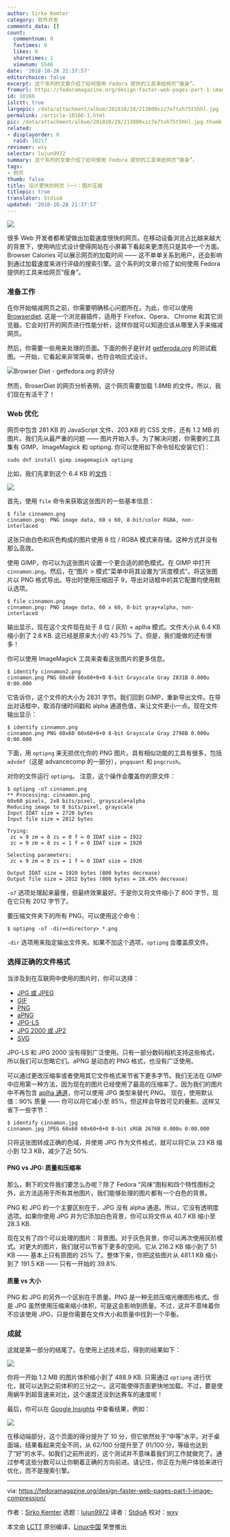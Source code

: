 ```yaml
---
author: Sirko Kemter
category: 软件开发
comments_data: []
count:
  commentnum: 0
  favtimes: 0
  likes: 0
  sharetimes: 1
  viewnum: 5546
date: '2018-10-28 21:37:57'
editorchoice: false
excerpt: 这个系列的文章介绍了如何使用 Fedora 提供的工具来给网页“瘦身”。
fromurl: https://fedoramagazine.org/design-faster-web-pages-part-1-image-compression/
id: 10166
islctt: true
largepic: /data/attachment/album/201810/28/213800xzz7e7txh75t5hhl.jpg
permalink: /article-10166-1.html
pic: /data/attachment/album/201810/28/213800xzz7e7txh75t5hhl.jpg.thumb.jpg
related:
- displayorder: 0
  raid: 10217
reviewer: wxy
selector: lujun9972
summary: 这个系列的文章介绍了如何使用 Fedora 提供的工具来给网页“瘦身”。
tags:
- 网页
thumb: false
title: 设计更快的网页（一）：图片压缩
titlepic: true
translator: StdioA
updated: '2018-10-28 21:37:57'
---
```


![](/data/attachment/album/201810/28/213800xzz7e7txh75t5hhl.jpg)


很多 Web 开发者都希望做出加载速度很快的网页。在移动设备浏览占比越来越大的背景下，使用响应式设计使得网站在小屏幕下看起来更漂亮只是其中一个方面。Browser Calories 可以展示网页的加载时间 —— 这不单单关系到用户，还会影响到通过加载速度来进行评级的搜索引擎。这个系列的文章介绍了如何使用 Fedora 提供的工具来给网页“瘦身”。


### 准备工作


在你开始缩减网页之前，你需要明确核心问题所在。为此，你可以使用 [Browserdiet](https://browserdiet.com/calories/). 这是一个浏览器插件，适用于 Firefox、Opera、 Chrome 和其它浏览器。它会对打开的网页进行性能分析，这样你就可以知道应该从哪里入手来缩减网页。


然后，你需要一些用来处理的页面。下面的例子是针对 [getferoda.org](http://getfedora.org) 的测试截图。一开始，它看起来非常简单，也符合响应式设计。


![Browser Diet - getfedora.org 的评分](/data/attachment/album/201810/28/213800fjped7j9c1p3ej15.jpg)


然而，BroserDiet 的网页分析表明，这个网页需要加载 1.8MB 的文件。所以，我们现在有活干了！


### Web 优化


网页中包含 281 KB 的 JavaScript 文件、203 KB 的 CSS 文件，还有 1.2 MB 的图片。我们先从最严重的问题 —— 图片开始入手。为了解决问题，你需要的工具集有 GIMP、ImageMagick 和 optipng. 你可以使用如下命令轻松安装它们：



```
sudo dnf install gimp imagemagick optipng
```

比如，我们先拿到这个 6.4 KB 的[文件](https://getfedora.org/static/images/cinnamon.png)：


![](/data/attachment/album/201810/28/213803dhjhjmcej0ccxcbc.png)


首先，使用 `file` 命令来获取这张图片的一些基本信息：



```
$ file cinnamon.png
cinnamon.png: PNG image data, 60 x 60, 8-bit/color RGBA, non-interlaced
```

这张只由白色和灰色构成的图片使用 8 位 / RGBA 模式来存储。这种方式并没有那么高效。


使用 GIMP，你可以为这张图片设置一个更合适的颜色模式。在 GIMP 中打开 `cinnamon.png`。然后，在“图片 > 模式”菜单中将其设置为“灰度模式”。将这张图片以 PNG 格式导出。导出时使用压缩因子 9，导出对话框中的其它配置均使用默认选项。



```
$ file cinnamon.png
cinnamon.png: PNG image data, 60 x 60, 8-bit gray+alpha, non-interlaced
```

输出显示，现在这个文件现在处于 8 位 / 灰阶 + aplha 模式。文件大小从 6.4 KB 缩小到了 2.8 KB. 这已经是原来大小的 43.75% 了。但是，我们能做的还有很多！


你可以使用 ImageMagick 工具来查看这张图片的更多信息。



```
$ identify cinnamon2.png
cinnamon.png PNG 60x60 60x60+0+0 8-bit Grayscale Gray 2831B 0.000u 0:00.000
```

它告诉你，这个文件的大小为 2831 字节。我们回到 GIMP，重新导出文件。在导出对话框中，取消存储时间戳和 alpha 通道色值，来让文件更小一点。现在文件输出显示：



```
$ identify cinnamon.png
cinnamon.png PNG 60x60 60x60+0+0 8-bit Grayscale Gray 2798B 0.000u 0:00.000
```

下面，用 `optipng` 来无损优化你的 PNG 图片。具有相似功能的工具有很多，包括 `advdef`（这是 advancecomp 的一部分），`pngquant` 和 `pngcrush`。


对你的文件运行 `optipng`。 注意，这个操作会覆盖你的原文件：



```
$ optipng -o7 cinnamon.png
** Processing: cinnamon.png
60x60 pixels, 2x8 bits/pixel, grayscale+alpha
Reducing image to 8 bits/pixel, grayscale
Input IDAT size = 2720 bytes
Input file size = 2812 bytes

Trying:
 zc = 9 zm = 8 zs = 0 f = 0 IDAT size = 1922
 zc = 9 zm = 8 zs = 1 f = 0 IDAT size = 1920

Selecting parameters:
 zc = 9 zm = 8 zs = 1 f = 0 IDAT size = 1920

Output IDAT size = 1920 bytes (800 bytes decrease)
Output file size = 2012 bytes (800 bytes = 28.45% decrease)
```

`-o7` 选项处理起来最慢，但最终效果最好。于是你又将文件缩小了 800 字节，现在它只有 2012 字节了。


要压缩文件夹下的所有 PNG，可以使用这个命令：



```
$ optipng -o7 -dir=<directory> *.png
```

`-dir` 选项用来指定输出文件夹。如果不加这个选项，`optipng` 会覆盖原文件。


### 选择正确的文件格式


当涉及到在互联网中使用的图片时，你可以选择：


* [JPG 或 JPEG](https://en.wikipedia.org/wiki/JPEG)
* [GIF](https://en.wikipedia.org/wiki/GIF)
* [PNG](https://en.wikipedia.org/wiki/Portable_Network_Graphics)
* [aPNG](https://en.wikipedia.org/wiki/APNG)
* [JPG-LS](https://en.wikipedia.org/wiki/JPEG_2000)
* [JPG 2000 或 JP2](https://en.wikipedia.org/wiki/JPEG_2000)
* [SVG](https://en.wikipedia.org/wiki/Scalable_Vector_Graphics)


JPG-LS 和 JPG 2000 没有得到广泛使用。只有一部分数码相机支持这些格式，所以我们可以忽略它们。aPNG 是动态的 PNG 格式，也没有广泛使用。


可以通过更改压缩率或者使用其它文件格式来节省下更多字节。我们无法在 GIMP 中应用第一种方法，因为现在的图片已经使用了最高的压缩率了。因为我们的图片中不再包含 [aplha 通道](https://www.webopedia.com/TERM/A/alpha_channel.html)，你可以使用 JPG 类型来替代 PNG。 现在，使用默认值：90% 质量 —— 你可以将它减小至 85%，但这样会导致可见的叠影。这样又省下一些字节：



```
$ identify cinnamon.jpg
cinnamon.jpg JPEG 60x60 60x60+0+0 8-bit sRGB 2676B 0.000u 0:00.000
```

只将这张图转成正确的色域，并使用 JPG 作为文件格式，就可以将它从 23 KB 缩小到 12.3 KB，减少了近 50%.


#### PNG vs JPG: 质量和压缩率


那么，剩下的文件我们要怎么办呢？除了 Fedora “风味”图标和四个特性图标之外，此方法适用于所有其他图片。我们能够处理的图片都有一个白色的背景。


PNG 和 JPG 的一个主要区别在于，JPG 没有 alpha 通道。所以，它没有透明度选项。如果你使用 JPG 并为它添加白色背景，你可以将文件从 40.7 KB 缩小至 28.3 KB.


现在又有了四个可以处理的图片：背景图。对于灰色背景，你可以再次使用灰阶模式。对更大的图片，我们就可以节省下更多的空间。它从 216.2 KB 缩小到了 51 KB —— 基本上只有原图的 25% 了。整体下来，你把这些图片从 481.1 KB 缩小到了 191.5 KB —— 只有一开始的 39.8%.


#### 质量 vs 大小


PNG 和 JPG 的另外一个区别在于质量。PNG 是一种无损压缩光栅图形格式。但是 JPG 虽然使用压缩来缩小体积，可是这会影响到质量。不过，这并不意味着你不应该使用 JPG，只是你需要在文件大小和质量中找到一个平衡。


### 成就


这就是第一部分的结尾了。在使用上述技术后，得到的结果如下：


![](/data/attachment/album/201810/28/213804glanjnppfhchy0at.jpg)


你将一开始 1.2 MB 的图片体积缩小到了 488.9 KB. 只需通过 `optipng` 进行优化，就可以达到之前体积的三分之一。这可能使得页面更快地加载。不过，要是使用蜗牛到超音速来对比，这个速度还没到达赛车的速度呢！


最后，你可以在 [Google Insights](https://developers.google.com/speed/pagespeed/insights/?url=getfedora.org&tab=mobile) 中查看结果，例如：


![](/data/attachment/album/201810/28/213804cd8asadmrzub1k2b.png)


在移动端部分，这个页面的得分提升了 10 分，但它依然处于“中等”水平。对于桌面端，结果看起来完全不同，从 62/100 分提升至了 91/100 分，等级也达到了“好”的水平。如我们之前所说的，这个测试并不意味着我们的工作就做完了。通过参考这些分数可以让你朝着正确的方向前进。请记住，你正在为用户体验来进行优化，而不是搜索引擎。




---


via: <https://fedoramagazine.org/design-faster-web-pages-part-1-image-compression/>


作者：[Sirko Kemter](https://fedoramagazine.org/author/gnokii/) 选题：[lujun9972](https://github.com/lujun9972) 译者：[StdioA](https://github.com/StdioA) 校对：[wxy](https://github.com/wxy)


本文由 [LCTT](https://github.com/LCTT/TranslateProject) 原创编译，[Linux中国](https://linux.cn/) 荣誉推出
